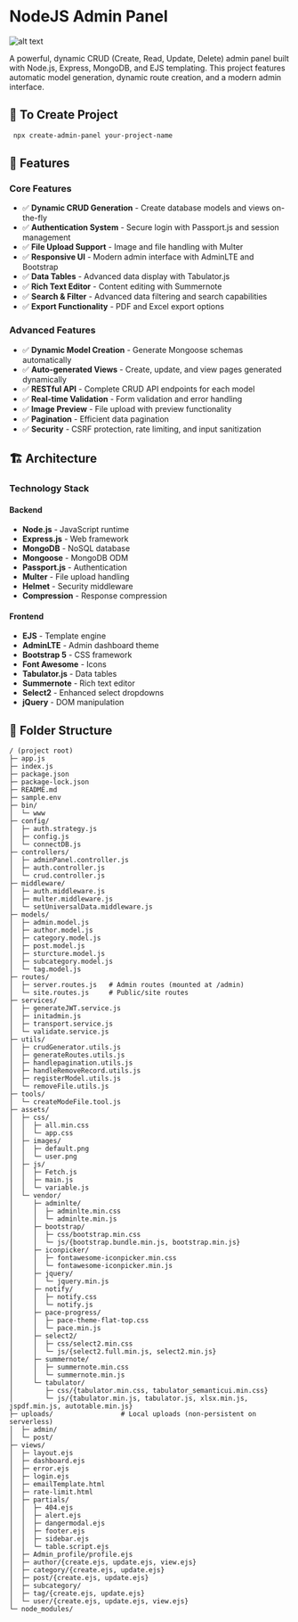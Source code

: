 # NodeJS Admin Panel

![alt text](<Screenshot 2025-10-08 at 7.37.27 PM.png>)

A powerful, dynamic CRUD (Create, Read, Update, Delete) admin panel built with Node.js, Express, MongoDB, and EJS templating. This project features automatic model generation, dynamic route creation, and a modern admin interface.

## 🚀 To Create Project
```bash
 npx create-admin-panel your-project-name 
```

## 🚀 Features

### **Core Features**
- ✅ **Dynamic CRUD Generation** - Create database models and views on-the-fly
- ✅ **Authentication System** - Secure login with Passport.js and session management
- ✅ **File Upload Support** - Image and file handling with Multer
- ✅ **Responsive UI** - Modern admin interface with AdminLTE and Bootstrap
- ✅ **Data Tables** - Advanced data display with Tabulator.js
- ✅ **Rich Text Editor** - Content editing with Summernote
- ✅ **Search & Filter** - Advanced data filtering and search capabilities
- ✅ **Export Functionality** - PDF and Excel export options

### **Advanced Features**
- ✅ **Dynamic Model Creation** - Generate Mongoose schemas automatically
- ✅ **Auto-generated Views** - Create, update, and view pages generated dynamically
- ✅ **RESTful API** - Complete CRUD API endpoints for each model
- ✅ **Real-time Validation** - Form validation and error handling
- ✅ **Image Preview** - File upload with preview functionality
- ✅ **Pagination** - Efficient data pagination
- ✅ **Security** - CSRF protection, rate limiting, and input sanitization

## 🏗️ Architecture

### **Technology Stack**

#### **Backend**
- **Node.js** - JavaScript runtime
- **Express.js** - Web framework
- **MongoDB** - NoSQL database
- **Mongoose** - MongoDB ODM
- **Passport.js** - Authentication
- **Multer** - File upload handling
- **Helmet** - Security middleware
- **Compression** - Response compression

#### **Frontend**
- **EJS** - Template engine
- **AdminLTE** - Admin dashboard theme
- **Bootstrap 5** - CSS framework
- **Font Awesome** - Icons
- **Tabulator.js** - Data tables
- **Summernote** - Rich text editor
- **Select2** - Enhanced select dropdowns
- **jQuery** - DOM manipulation

## 📁 Folder Structure

```text
/ (project root)
├─ app.js
├─ index.js
├─ package.json
├─ package-lock.json
├─ README.md
├─ sample.env
├─ bin/
│  └─ www
├─ config/
│  ├─ auth.strategy.js
│  ├─ config.js
│  └─ connectDB.js
├─ controllers/
│  ├─ adminPanel.controller.js
│  ├─ auth.controller.js
│  └─ crud.controller.js
├─ middleware/
│  ├─ auth.middleware.js
│  ├─ multer.middleware.js
│  └─ setUniversalData.middleware.js
├─ models/
│  ├─ admin.model.js
│  ├─ author.model.js
│  ├─ category.model.js
│  ├─ post.model.js
│  ├─ sturcture.model.js
│  ├─ subcategory.model.js
│  └─ tag.model.js
├─ routes/
│  ├─ server.routes.js   # Admin routes (mounted at /admin)
│  └─ site.routes.js     # Public/site routes
├─ services/
│  ├─ generateJWT.service.js
│  ├─ initadmin.js
│  ├─ transport.service.js
│  └─ validate.service.js
├─ utils/
│  ├─ crudGenerator.utils.js
│  ├─ generateRoutes.utils.js
│  ├─ handlepagination.utils.js
│  ├─ handleRemoveRecord.utils.js
│  ├─ registerModel.utils.js
│  └─ removeFile.utils.js
├─ tools/
│  └─ createModeFile.tool.js
├─ assets/
│  ├─ css/
│  │  ├─ all.min.css
│  │  └─ app.css
│  ├─ images/
│  │  ├─ default.png
│  │  └─ user.png
│  ├─ js/
│  │  ├─ Fetch.js
│  │  ├─ main.js
│  │  └─ variable.js
│  └─ vendor/
│     ├─ adminlte/
│     │  ├─ adminlte.min.css
│     │  └─ adminlte.min.js
│     ├─ bootstrap/
│     │  ├─ css/bootstrap.min.css
│     │  └─ js/{bootstrap.bundle.min.js, bootstrap.min.js}
│     ├─ iconpicker/
│     │  ├─ fontawesome-iconpicker.min.css
│     │  └─ fontawesome-iconpicker.min.js
│     ├─ jquery/
│     │  └─ jquery.min.js
│     ├─ notify/
│     │  ├─ notify.css
│     │  └─ notify.js
│     ├─ pace-progress/
│     │  ├─ pace-theme-flat-top.css
│     │  └─ pace.min.js
│     ├─ select2/
│     │  ├─ css/select2.min.css
│     │  └─ js/{select2.full.min.js, select2.min.js}
│     ├─ summernote/
│     │  ├─ summernote.min.css
│     │  └─ summernote.min.js
│     └─ tabulator/
│        ├─ css/{tabulator.min.css, tabulator_semanticui.min.css}
│        └─ js/{tabulator.min.js, tabulator.js, xlsx.min.js, jspdf.min.js, autotable.min.js}
├─ uploads/                 # Local uploads (non-persistent on serverless)
│  ├─ admin/
│  └─ post/
├─ views/
│  ├─ layout.ejs
│  ├─ dashboard.ejs
│  ├─ error.ejs
│  ├─ login.ejs
│  ├─ emailTemplate.html
│  ├─ rate-limit.html
│  ├─ partials/
│  │  ├─ 404.ejs
│  │  ├─ alert.ejs
│  │  ├─ dangermodal.ejs
│  │  ├─ footer.ejs
│  │  ├─ sidebar.ejs
│  │  └─ table.script.ejs
│  ├─ Admin_profile/profile.ejs
│  ├─ author/{create.ejs, update.ejs, view.ejs}
│  ├─ category/{create.ejs, update.ejs}
│  ├─ post/{create.ejs, update.ejs}
│  ├─ subcategory/
│  ├─ tag/{create.ejs, update.ejs}
│  └─ user/{create.ejs, update.ejs, view.ejs}
└─ node_modules/
```